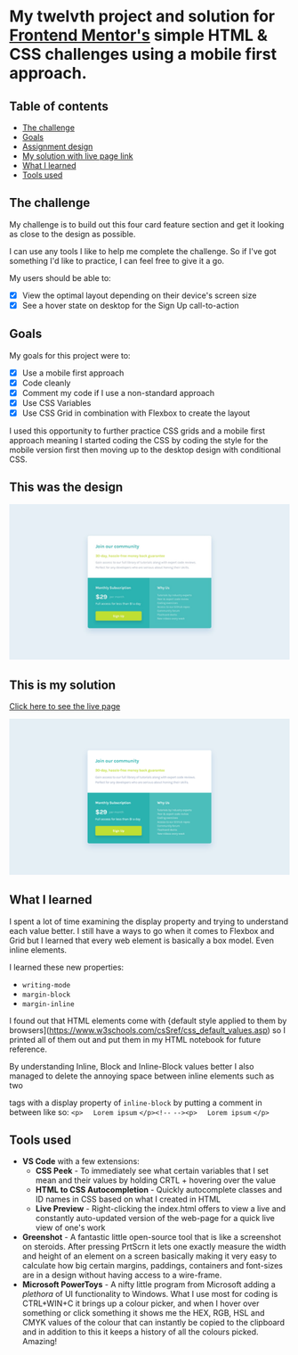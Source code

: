 # My twelvth project and solution for [Frontend Mentor's](https://www.frontendmentor.io/challenges) simple HTML & CSS challenges using a mobile first approach.  

## Table of contents
- [The challenge](#the-challenge)
- [Goals](#goals)
- [Assignment design](#this-was-the-design)
- [My solution with live page link](#this-is-my-solution)
- [What I learned](#what-i-learned)
- [Tools used](#tools-used)


## The challenge

My challenge is to build out this four card feature section and get it looking as close to the design as possible.

I can use any tools I like to help me complete the challenge. So if I've got something I'd like to practice, I can feel free to give it a go.

My users should be able to:

- [x] View the optimal layout depending on their device's screen size
- [x] See a hover state on desktop for the Sign Up call-to-action

## Goals

My goals for this project were to:

- [x] Use a mobile first approach
- [x] Code cleanly
- [x] Comment my code if I use a non-standard approach
- [x] Use CSS Variables
- [x] Use CSS Grid in combination with Flexbox to create the layout

I used this opportunity to further practice CSS grids and a mobile first approach meaning I started coding the CSS by coding the style for the mobile version first then moving up to the desktop design with conditional CSS.

## This was the design

![](./design/desktop-design.jpg)

## This is my solution

[Click here to see the live page](https://arthurpog.github.io/social-proof-section/)

![](./design/my-solution.png)

## <a name="#what-i-learned"></a>What I learned

I spent a lot of time examining the display property and trying to understand each value better. I still have a ways to go when it comes to Flexbox and Grid but I learned that every web element is basically a box model. Even inline elements.

I learned these new properties:
- `writing-mode`
- `margin-block`
- `margin-inline`

I found out that HTML elements come with {default style applied to them by browsers](https://www.w3schools.com/csSref/css_default_values.asp) so I printed all of them out and put them in my HTML notebook for future reference.

By understanding Inline, Block and Inline-Block values better I also managed to delete the annoying space between inline elements such as two <p> tags with a display property of `inline-block` by putting a comment in between like so:
  `<p>`
  `  Lorem ipsum`
  `</p><!--`
  `--><p>`
  `  Lorem ipsum`
  `</p>`

## Tools used

- **VS Code** with a few extensions:
  - **CSS Peek** - To immediately see what certain variables that I set mean and their values by holding CRTL + hovering over the value
  - **HTML to CSS Autocompletion** - Quickly autocomplete classes and ID names in CSS based on what I created in HTML
  - **Live Preview** - Right-clicking the index.html offers to view a live and constantly auto-updated version of the web-page for a quick live view of one's work
- **Greenshot** - A fantastic little open-source tool that is like a screenshot on steroids. After pressing PrtScrn it lets one exactly measure the width and height of an element on a screen basically making it very easy to calculate how big certain margins, paddings, containers and font-sizes are in a design without having access to a wire-frame.
- **Microsoft PowerToys** - A nifty little program from Microsoft adding a *plethora* of UI functionality to Windows. What I use most for coding is CTRL+WIN+C it brings up a colour picker, and when I hover over something or click something it shows me the HEX, RGB, HSL and CMYK values of the colour that can instantly be copied to the clipboard and in addition to this it keeps a history of all the colours picked. Amazing!
